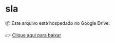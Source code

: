 # sla
📦 Este arquivo está hospedado no Google Drive:

👉 [Clique aqui para baixar]([https://drive.google.com/uc?id=ID_DO_ARQUIVO](https://drive.google.com/drive/folders/1iH6x8gduCLpp4D14DudSPsKCgiTEkFfS?usp=drive_link))
